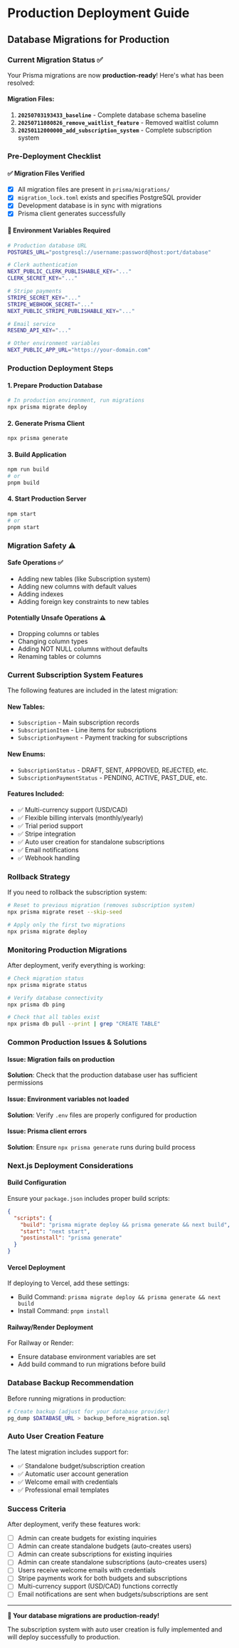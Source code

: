 # Production Deployment Guide

## Database Migrations for Production

### Current Migration Status ✅

Your Prisma migrations are now **production-ready**! Here's what has been resolved:

#### Migration Files:

1. **`20250703193433_baseline`** - Complete database schema baseline
2. **`20250711080826_remove_waitlist_feature`** - Removed waitlist column
3. **`20250112000000_add_subscription_system`** - Complete subscription system

### Pre-Deployment Checklist

#### ✅ **Migration Files Verified**

- [x] All migration files are present in `prisma/migrations/`
- [x] `migration_lock.toml` exists and specifies PostgreSQL provider
- [x] Development database is in sync with migrations
- [x] Prisma client generates successfully

#### 🔧 **Environment Variables Required**

```bash
# Production database URL
POSTGRES_URL="postgresql://username:password@host:port/database"

# Clerk authentication
NEXT_PUBLIC_CLERK_PUBLISHABLE_KEY="..."
CLERK_SECRET_KEY="..."

# Stripe payments
STRIPE_SECRET_KEY="..."
STRIPE_WEBHOOK_SECRET="..."
NEXT_PUBLIC_STRIPE_PUBLISHABLE_KEY="..."

# Email service
RESEND_API_KEY="..."

# Other environment variables
NEXT_PUBLIC_APP_URL="https://your-domain.com"
```

### Production Deployment Steps

#### 1. **Prepare Production Database**

```bash
# In production environment, run migrations
npx prisma migrate deploy
```

#### 2. **Generate Prisma Client**

```bash
npx prisma generate
```

#### 3. **Build Application**

```bash
npm run build
# or
pnpm build
```

#### 4. **Start Production Server**

```bash
npm start
# or
pnpm start
```

### Migration Safety ⚠️

#### **Safe Operations** ✅

- Adding new tables (like Subscription system)
- Adding new columns with default values
- Adding indexes
- Adding foreign key constraints to new tables

#### **Potentially Unsafe Operations** ⚠️

- Dropping columns or tables
- Changing column types
- Adding NOT NULL columns without defaults
- Renaming tables or columns

### Current Subscription System Features

The following features are included in the latest migration:

#### **New Tables:**

- `Subscription` - Main subscription records
- `SubscriptionItem` - Line items for subscriptions
- `SubscriptionPayment` - Payment tracking for subscriptions

#### **New Enums:**

- `SubscriptionStatus` - DRAFT, SENT, APPROVED, REJECTED, etc.
- `SubscriptionPaymentStatus` - PENDING, ACTIVE, PAST_DUE, etc.

#### **Features Included:**

- ✅ Multi-currency support (USD/CAD)
- ✅ Flexible billing intervals (monthly/yearly)
- ✅ Trial period support
- ✅ Stripe integration
- ✅ Auto user creation for standalone subscriptions
- ✅ Email notifications
- ✅ Webhook handling

### Rollback Strategy

If you need to rollback the subscription system:

```bash
# Reset to previous migration (removes subscription system)
npx prisma migrate reset --skip-seed

# Apply only the first two migrations
npx prisma migrate deploy
```

### Monitoring Production Migrations

After deployment, verify everything is working:

```bash
# Check migration status
npx prisma migrate status

# Verify database connectivity
npx prisma db ping

# Check that all tables exist
npx prisma db pull --print | grep "CREATE TABLE"
```

### Common Production Issues & Solutions

#### **Issue**: Migration fails on production

**Solution**: Check that the production database user has sufficient permissions

#### **Issue**: Environment variables not loaded

**Solution**: Verify `.env` files are properly configured for production

#### **Issue**: Prisma client errors

**Solution**: Ensure `npx prisma generate` runs during build process

### Next.js Deployment Considerations

#### **Build Configuration**

Ensure your `package.json` includes proper build scripts:

```json
{
  "scripts": {
    "build": "prisma migrate deploy && prisma generate && next build",
    "start": "next start",
    "postinstall": "prisma generate"
  }
}
```

#### **Vercel Deployment**

If deploying to Vercel, add these settings:

- Build Command: `prisma migrate deploy && prisma generate && next build`
- Install Command: `pnpm install`

#### **Railway/Render Deployment**

For Railway or Render:

- Ensure database environment variables are set
- Add build command to run migrations before build

### Database Backup Recommendation

Before running migrations in production:

```bash
# Create backup (adjust for your database provider)
pg_dump $DATABASE_URL > backup_before_migration.sql
```

### Auto User Creation Feature

The latest migration includes support for:

- ✅ Standalone budget/subscription creation
- ✅ Automatic user account generation
- ✅ Welcome email with credentials
- ✅ Professional email templates

### Success Criteria

After deployment, verify these features work:

- [ ] Admin can create budgets for existing inquiries
- [ ] Admin can create standalone budgets (auto-creates users)
- [ ] Admin can create subscriptions for existing inquiries
- [ ] Admin can create standalone subscriptions (auto-creates users)
- [ ] Users receive welcome emails with credentials
- [ ] Stripe payments work for both budgets and subscriptions
- [ ] Multi-currency support (USD/CAD) functions correctly
- [ ] Email notifications are sent when budgets/subscriptions are sent

---

**🚀 Your database migrations are production-ready!**

The subscription system with auto user creation is fully implemented and will deploy successfully to production.
